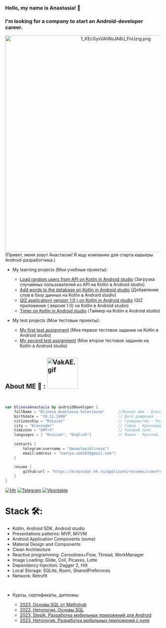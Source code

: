### Hello, my name is Anastasia! 👋
### I'm looking for a company to start an Android-developer career.
<div align="center">
<a href="https://gifyu.com/image/SIWWm"><img hight="300" width="700" align="center" src="https://s2.gifyu.com/images/1_KEcGysVAlWoJA8U_FoUzrg.png" alt="1_KEcGysVAlWoJA8U_FoUzrg.png" border="0" /></a>
</div>
(Привет, меня зовут Анастасия!
Я ищу компанию для старта
карьеры Android-разработчика.)

</br>

+ My learning projects (Мои учебные проекты):

  + [Load random users from API on Kotlin in Android studio](https://github.com/AnastasiaBlinova/ProjectKotlin/tree/main/m14_retrofit__) (Загрузка случайных пользователей из API на Kotlin в Android studio)
  + [Add words to the database on Kotlin in Android studio](https://github.com/AnastasiaBlinova/ProjectKotlin/tree/main/WordDAO_Room) (Добавление слов в базу данных на Kotlin в Android studio) 
  + [QIZ application( version 1.0 ) on Kotlin in Android studio](https://github.com/AnastasiaBlinova/ProjectKotlin/tree/main/m7_quiz_fragments) (QIZ приложение ( версия 1.0) на Kotlin в Android studio)
  + [Timer on Kotlin in Android studio](https://github.com/AnastasiaBlinova/ProjectKotlin/tree/main/m3_components) (Таймер на Kotlin в Android studio)
 
  
  
+ My test projects (Мои тестовые проекты):
  + [My first test assignment](https://github.com/AnastasiaBlinova/ProjectKotlin/tree/main/EcommerceConcept) (Мое первое тестовое задание на Kotlin в Android studio)
  + [My second test assignment](https://github.com/AnastasiaBlinova/ProjectKotlin/tree/main/TestCARD) (Мое второе тестовое задание на Kotlin в Android studio) 

## About ME 💬 :    <a href="https://gifyu.com/image/SIWcn"><img hight="300" width="100" src="https://s2.gifyu.com/images/VakAE.gif" alt="VakAE.gif" border="0" /></a>   
</br>

```kotlin
var blinovaAnastasia by androidDeveloper {
    fullName = "Blinova Anastasia Valerievna"      //Полное имя - Блинова Анастасия Валерьевна
    birthdate = "19.11.1999"                       // Дата рождения - 19.11.1999
    citizenship = "Russian"                        // Гражданство - Россия
    city = "Krasnodar"                             // Город - Краснодар   
    timezone = "GMT+3"                             // Часовой пояс 
    languages = [ "Russian", "English"]            // Языки - Русский, Английский 
    
    contacts {
        telegram(username = "@anastasiblinova")
        email(address = "nastya.com107@gmail.com")
    }
    
    resume {
        github(url = "https://krasnodar.hh.ru/applicant/resumes/view?resume=662e54d7ff0b502afe0039ed1f59524c4f3968")
    }
}
```

[![Hh](https://jobers.ru/wp-content/uploads/2022/11/tariff-1.png.webp)](https://krasnodar.hh.ru/applicant/resumes/view?resume=662e54d7ff0b502afe0039ed1f59524c4f3968)
[![Telegram](https://img.shields.io/badge/-Telegram-090909?style=for-the-badge&logo=telegram&logoColor=27A0D9)](https://t.me/anastasiblinova)
[![Vkontakte](https://img.shields.io/badge/-Vkontakte-090909?style=for-the-badge&logo=Vk&logoColor=4F7DB3)](https://vk.com/anastasia_487)
</br>
# Stack 🛠:
<ul>
<li>Kotlin, Android SDK, Android studio</li>
<li>Presentations patterns: MVP, MVVM</li>
<li>Android Application Components (some)  </li>
<li>Material Design and Components</li>
<li>Clean Architecture</li>
<li>Reactive programming: Coroutines+Flow, Thread, WorkManager</li>
<li>Image Loading: Glide, Coil, Picasso, Lotte</li>
<li>Dependency Injection: Dagger 2, Hilt</li>
<li>Local Storage: SQLite, Room, SharedPrefernces</li>
<li>Network: Retrofit</li>
</ul>
</br>

+ Курсы, сертификаты, дипломы:


  + [2023, Основы SQL от Mathshub](https://drive.google.com/file/d/11yxvMcs6JUNpcGBxbvhwgWJP1y3wNv3T/view)
  + [2023, Нетология. Основы SQL](https://netology.ru/sharing/1c6f0b04e73490c60d03d7c69e5d4801?utm_source=social&utm_campaign=achievements)
  + [2023, Stepik. Разработка мобильных приложений для Android](https://stepik.org/cert/1927878)
  + [2023, Нетология. Разработка мобильных приложений с нуля](https://netology.ru/sharing/7ce05a19df70da034d120b359caafb9f?utm_source=social&utm_campaign=achievements)


<!--

<li>Android Jetpack Architecture: View Binding, LiveData, Lifecycles, ViewModel, Navigation, Room</li>
-->
